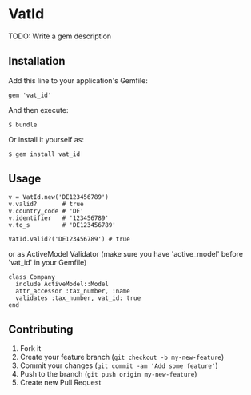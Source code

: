 # VatId

TODO: Write a gem description

## Installation

Add this line to your application's Gemfile:

    gem 'vat_id'

And then execute:

    $ bundle

Or install it yourself as:

    $ gem install vat_id

## Usage

    v = VatId.new('DE123456789')
    v.valid?       # true
    v.country_code # 'DE'
    v.identifier   # '123456789'
    v.to_s         # 'DE123456789'

    VatId.valid?('DE123456789') # true

or as ActiveModel Validator (make sure you have 'active_model' before 'vat_id' in your Gemfile)

    class Company
      include ActiveModel::Model
      attr_accessor :tax_number, :name
      validates :tax_number, vat_id: true
    end


## Contributing

1. Fork it
2. Create your feature branch (`git checkout -b my-new-feature`)
3. Commit your changes (`git commit -am 'Add some feature'`)
4. Push to the branch (`git push origin my-new-feature`)
5. Create new Pull Request

